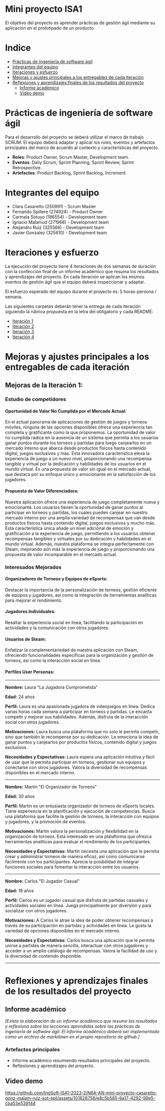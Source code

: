 # Mini proyecto ISA1

El objetivo del proyecto es aprender prácticas de gestión ágil mediante su aplicación en el prototipado de un producto.

# Indice

- [Prácticas de ingeniería de software ágil](#prácticas-de-ingeniería-de-software-ágil)
- [Integrantes del equipo](#integrantes-del-equipo)
- [Iteraciones y esfuerzo](#iteraciones-y-esfuerzo)
- [Mejoras y ajustes principales a los entregables de cada iteración](#mejoras-y-ajustes-principales-a-los-entregables-de-cada-iteración)
- [Reflexiones y aprendizajes finales de los resultados del proyecto](#reflexiones-y-aprendizajes-finales-de-los-resultados-del-proyecto)
  - [Informe académico](#informe-académico)
  - [Video demo](#video-demo)

# Prácticas de ingeniería de software ágil

Para el desarrollo del proyecto se deberá utilizar el marco de trabajo SCRUM. El equipo deberá adaptar y aplicar los roles, eventos y artefactos principales del marco de acuerdo al contexto y características del proyecto.

- **Roles**: Product Owner, Scrum Master, Development team.
- **Eventos**: Daily Scrum, Sprint Planning, Sprint Review, Sprint Retrospective.
- **Artefactos**: Product Backlog, Sprint Backlog, Increment.

# Integrantes del equipo

- Clara Casaretto (250991) - Scrum Master
- Fernando Spillere (274924) - Product Owner
- Carmela Sotuyo (186554) - Development team
- Ignacio Malamud (271968) - Development team
- Alejandro Ruiz (325566) - Development team
- Javier Gonzalez (325610) -  Development team

# Iteraciones y esfuerzo

La ejecución del proyecto tiene 4 iteraciones de dos semanas de duración con la confección final de un informe académico que resuma los resultados y aprendizajes del proyecto. En cada iteración se aplican los mismos eventos de gestión ágil que el equipo deberá inspeccionar y adaptar.

El esfuerzo esperado del equipo durante el proyecto es: 5 horas-persona / semana.

Las siguientes carpetas deberán tener la entrega de cada iteración siguiendo la rúbrica propuesta en la letra del obligatorio y cada README:

- [Iteración 1](./iteración-1/README.md)
- [Iteración 2](./iteración-2/README.md)
- [Iteración 3](./iteración-3/README.md)
- [Iteración 4](./iteración-4/README.md)

# Mejoras y ajustes principales a los entregables de cada iteración

## Mejoras de la Iteración 1:
### Estudio de competidores

#### Oportunidad de Valor No Cumplida por el Mercado Actual:

En el actual panorama de aplicaciones de gestión de juegos y torneos móviles, ninguna de las opciones disponibles ofrece una experiencia tan completa y gratificante como la que proponemos. La oportunidad de valor no cumplida radica en la ausencia de un sistema que permita a los usuarios ganar puntos durante los torneos y partidas para luego canjearlos en un mercado interno que abarca desde productos físicos hasta contenido digital, juegos exclusivos y más. Esta innovadora característica eleva la experiencia de juego a un nuevo nivel, proporcionando una recompensa tangible y virtual por la dedicación y habilidades de los usuarios en el mundo virtual. Es una propuesta de valor sin igual en el mercado actual, que destaca por su enfoque único y emocionante en la satisfacción de los jugadores.


#### Propuesta de Valor Diferenciadora:

Nuestra aplicación ofrece una experiencia de juego completamente nueva y emocionante. Los usuarios tienen la oportunidad de ganar puntos al participar en torneos y partidas, los cuales pueden canjear en nuestro mercado interno por una amplia variedad de recompensas que van desde productos físicos hasta contenido digital, juegos exclusivos y mucho más. Esta característica única añade un nivel adicional de emoción y gratificación a la experiencia de juego, permitiendo a los usuarios obtener recompensas tangibles y virtuales por su dedicación y habilidades en el mundo virtual. Además, nuestra plataforma se integra perfectamente con Steam, mejorando aún más la experiencia de juego y proporcionando una propuesta de valor incomparable en el mercado actual.

### Interesados Mejorados

#### Organizadores de Torneos y Equipos de eSports:

Destacar la importancia de la personalización de torneos, gestión eficiente de equipos y jugadores, así como la integración de herramientas analíticas para mejorar el rendimiento.


#### Jugadores Individuales:

Resaltar la experiencia social en línea, facilitando la participación en actividades y la comunicación con otros jugadores.

#### Usuarios de Steam:

Enfatizar la complementariedad de nuestra aplicación con Steam, ofreciendo funcionalidades específicas para la organización y gestión de torneos, así como la interacción social en línea.

#### Perfiles User Personas:

----------

**Nombre:** Laura "La Jugadora Comprometida"

**Edad:** 24 años

**Perfil:** Laura es una apasionada jugadora de videojuegos en línea. Dedica varias horas cada semana a participar en torneos y partidas. Le encanta competir y mejorar sus habilidades. Además, disfruta de la interacción social con otros jugadores.

**Motivaciones:** Laura busca una plataforma que no solo le permita competir, sino que también le recompense por su dedicación. Le emociona la idea de ganar puntos y canjearlos por productos físicos, contenido digital y juegos exclusivos.

**Necesidades y Expectativas:** Laura espera una aplicación intuitiva y fácil de usar que le permita participar en torneos, gestionar sus equipos y conectarse con otros jugadores. Valora la diversidad de recompensas disponibles en el mercado interno.

----------

**Nombre:** Martín "El Organizador de Torneos"

**Edad:** 30 años

**Perfil:** Martín es un entusiasta organizador de torneos de eSports locales. Tiene experiencia en la planificación y ejecución de competencias. Busca una plataforma que facilite la gestión de torneos, la interacción con equipos y jugadores, y la promoción de eventos.

**Motivaciones:** Martín valora la personalización y flexibilidad en la organización de torneos. Está interesado en una plataforma que ofrezca herramientas analíticas para evaluar el rendimiento de los participantes.

**Necesidades y Expectativas:** Martín necesita una aplicación que le permita crear y administrar torneos de manera eficaz, así como comunicarse fácilmente con los participantes. Aprecia la posibilidad de integrar funciones sociales para fomentar la interacción entre los usuarios.

----------

**Nombre:** Carlos "El Jugador Casual"

**Edad:** 18 años

**Perfil:** Carlos es un jugador casual que disfruta de partidas casuales y actividades sociales en línea. Juega principalmente por diversión y para socializar con otros jugadores.

**Motivaciones:** A Carlos le atrae la idea de poder obtener recompensas a través de su participación en partidas y actividades en línea. Le gusta la variedad de opciones disponibles en el mercado interno.

**Necesidades y Expectativas:** Carlos busca una aplicación que le permita unirse a partidas de manera sencilla, interactuar con otros jugadores y acceder a un amplio catálogo de recompensas. Valora la facilidad de uso y la diversidad de contenido disponible.

----------

# Reflexiones y aprendizajes finales de los resultados del proyecto

## Informe académico

_[Existe la elaboración de un informe académico que resume los resultados y reflexiona sobre las lecciones aprendidas sobre las prácticas de ingeniería de software ágil. El informe académico deberá ser implementado como un archivo de markdown en el propio repositorio de github.]_

### Artefactos principales

- Informe académico resumiendo resultados principales del proyecto.
- Reflexiones y aprendizajes del proyecto.

## Video demo


https://github.com/IngSoft-ISA1-2023-2/N6A-AN-mini-proyecto-casaretto-gonz-malam-ruiz-sot-spil/assets/101828758/e8c5b585-6a17-4292-99e5-cba53e539144


 

